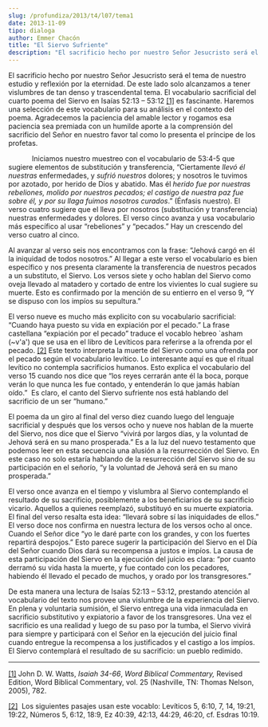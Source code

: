 ```yaml
---
slug: /profundiza/2013/t4/l07/tema1
date: 2013-11-09
tipo: dialoga
author: Emmer Chacón
title: "El Siervo Sufriente"
description: "El sacrificio hecho por nuestro Señor Jesucristo será el tema de nuestro  estudio y reflexión por la eternidad. De este lado solo alcanzamos a tener  vislumbres de tan denso y trascendental tema. El vocabulario sacrificial del  cuarto poema del Siervo en Isaías 52:13 – 53:12 e..."
---
```


El sacrificio hecho por nuestro Señor Jesucristo será el tema de nuestro estudio y reflexión por la eternidad. De este lado solo alcanzamos a tener vislumbres de tan denso y trascendental tema. El vocabulario sacrificial del cuarto poema del Siervo en Isaías 52:13 – 53:12 [[1]](#_ftn1 "") es fascinante. Haremos una selección de este vocabulario para su análisis en el contexto del poema. Agradecemos la paciencia del amable lector y rogamos esa paciencia sea premiada con un humilde aporte a la comprensión del sacrificio del Señor en nuestro favor tal como lo presenta el príncipe de los profetas.

            Iniciamos nuestro muestreo con el vocabulario de 53:4-5 que sugiere elementos de substitución y transferencia, “Ciertamente _llevó él nuestras_ enfermedades, y _sufrió nuestros_ dolores; y nosotros le tuvimos por azotado, por herido de Dios y abatido. Mas él _herido fue por nuestras rebeliones, molido por nuestros pecados; el castigo de nuestra paz fue sobre él, y por su llaga fuimos nosotros curados_.” (Énfasis nuestro). El verso cuatro sugiere que el lleva por nosotros (substitución y transferencia) nuestras enfermedades y dolores. El verso cinco avanza y usa vocabulario más específico al usar “rebeliones” y “pecados.” Hay un crescendo del verso cuatro al cinco.

Al avanzar al verso seis nos encontramos con la frase: “Jehová cargó en él la iniquidad de todos nosotros.” Al llegar a este verso el vocabulario es bien específico y nos presenta claramente la transferencia de nuestros pecados a un substituto, el Siervo. Los versos siete y ocho hablan del Siervo como oveja llevado al matadero y cortado de entre los vivientes lo cual sugiere su muerte. Esto es confirmado por la mención de su entierro en el verso 9, “Y se dispuso con los impíos su sepultura.”

El verso nueve es mucho más explicito con su vocabulario sacrificial: “Cuando haya puesto su vida en expiación por el pecado.” La frase castellana “expiación por el pecado” traduce el vocablo hebreo \`asham (~v'a') que se usa en el libro de Levíticos para referirse a la ofrenda por el pecado. [[2]](#_ftn2 "") Este texto interpreta la muerte del Siervo como una ofrenda por el pecado según el vocabulario levítico. Lo interesante aquí es que el ritual levítico no contempla sacrificios humanos. Esto explica el vocabulario del verso 15 cuando nos dice que “los reyes cerrarán ante él la boca, porque verán lo que nunca les fue contado, y entenderán lo que jamás habían oído.”  Es claro, el canto del Siervo sufriente nos está hablando del sacrificio de un ser “humano.”

El poema da un giro al final del verso diez cuando luego del lenguaje sacrificial y después que los versos ocho y nueve nos hablan de la muerte del Siervo, nos dice que el Siervo “vivirá por largos días, y la voluntad de Jehová será en su mano prosperada.” Es a la luz del nuevo testamento que podemos leer en esta secuencia una alusión a la resurrección del Siervo. En este caso no solo estaría hablando de la resurrección del Siervo sino de su participación en el señorío, “y la voluntad de Jehová será en su mano prosperada.”

El verso once avanza en el tiempo y vislumbra al Siervo contemplando el resultado de su sacrificio, posiblemente a los beneficiarios de su sacrificio vicario. Aquellos a quienes reemplazó, substituyó en su muerte expiatoria. El final del verso resalta esta idea: “llevará sobre sí las iniquidades de ellos.” El verso doce nos confirma en nuestra lectura de los versos ocho al once. Cuando el Señor dice “yo le daré parte con los grandes, y con los fuertes repartirá despojos.” Esto parece sugerir la participación del Siervo en el Día del Señor cuando Dios dará su recompensa a justos e impíos. La causa de esta participación del Siervo en la ejecución del juicio es clara: “por cuanto derramó su vida hasta la muerte, y fue contado con los pecadores, habiendo él llevado el pecado de muchos, y orado por los transgresores.”

De esta manera una lectura de Isaías 52:13 – 53:12, prestando atención al vocabulario del texto nos provee una vislumbre de la experiencia del Siervo. En plena y voluntaria sumisión, el Siervo entrega una vida inmaculada en sacrificio substitutivo y expiatorio a favor de los transgresores. Una vez el sacrificio es una realidad y luego de su paso por la tumba, el Siervo vivirá para siempre y participará con el Señor en la ejecución del juicio final cuando entregue la recompensa a los justificados y el castigo a los impíos. El Siervo contemplará el resultado de su sacrificio: un pueblo redimido.

* * *

[[1]](#_ftnref1 "") John D. W. Watts, _Isaiah 34-66_, _Word Biblical Commentary,_ Revised Edition, Word Biblical Commentary, vol. 25 (Nashville, TN: Thomas Nelson, 2005), 782.

[[2]](#_ftnref2 "")  Los siguientes pasajes usan este vocablo: Levíticos 5, 6:10, 7, 14, 19:21, 19:22, Números 5, 6:12, 18:9, Ez 40:39, 42:13, 44:29, 46:20, cf. Esdras 10:19.
